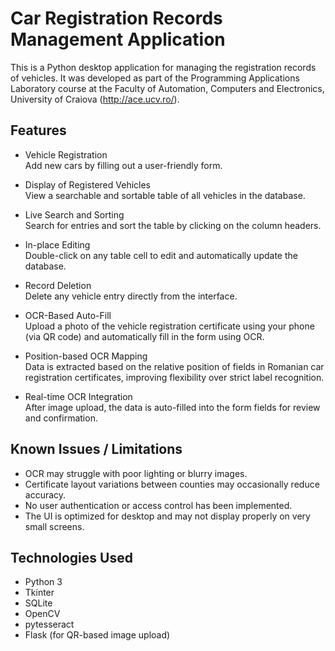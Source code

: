 # Car Registration Records Management Application

This is a Python desktop application for managing the registration records of vehicles. It was developed as part of the Programming Applications Laboratory course at the Faculty of Automation, Computers and Electronics, University of Craiova (http://ace.ucv.ro/).

## Features

- Vehicle Registration  
  Add new cars by filling out a user-friendly form.

- Display of Registered Vehicles  
  View a searchable and sortable table of all vehicles in the database.

- Live Search and Sorting  
  Search for entries and sort the table by clicking on the column headers.

- In-place Editing  
  Double-click on any table cell to edit and automatically update the database.

- Record Deletion  
  Delete any vehicle entry directly from the interface.

- OCR-Based Auto-Fill  
  Upload a photo of the vehicle registration certificate using your phone (via QR code) and automatically fill in the form using OCR.

- Position-based OCR Mapping  
  Data is extracted based on the relative position of fields in Romanian car registration certificates, improving flexibility over strict label recognition.

- Real-time OCR Integration  
  After image upload, the data is auto-filled into the form fields for review and confirmation.

## Known Issues / Limitations

- OCR may struggle with poor lighting or blurry images.
- Certificate layout variations between counties may occasionally reduce accuracy.
- No user authentication or access control has been implemented.
- The UI is optimized for desktop and may not display properly on very small screens.

## Technologies Used

- Python 3
- Tkinter
- SQLite
- OpenCV
- pytesseract
- Flask (for QR-based image upload)
